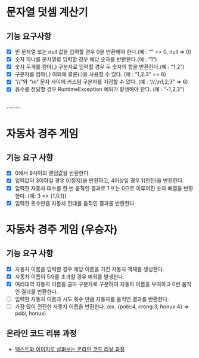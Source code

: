# 문자열 덧셈 계산기
## 기능 요구사항
* [X] 빈 문자열 또는 null 값을 입력할 경우 0을 반환해야 한다.(예 : “” => 0, null => 0)
* [X] 숫자 하나를 문자열로 입력할 경우 해당 숫자를 반환한다.(예 : “1”)
* [X] 숫자 두개를 컴마(,) 구분자로 입력할 경우 두 숫자의 합을 반환한다.(예 : “1,2”)
* [X] 구분자를 컴마(,) 이외에 콜론(:)을 사용할 수 있다. (예 : “1,2:3” => 6)
* [X] “//”와 “\n” 문자 사이에 커스텀 구분자를 지정할 수 있다. (예 : “//;\n1;2;3” => 6)
* [X] 음수를 전달할 경우 RuntimeException 예외가 발생해야 한다. (예 : “-1,2,3”)
<br>
------

# 자동차 경주 게임
## 기능 요구 사항
* [X] 0에서 9사이의 랜덤값을 반환한다.
* [X] 입력값이 3이하일 경우 0(정지)을 반환하고, 4이상일 경우 1(전진)을 반환한다.
* [X] 입력한 자동차 대수를 한 번 움직인 결과로 1 또는 0으로 이루어진 숫자 배열을 반환한다. (예: 3 => {1,0,1})
* [X] 입력한 횟수만큼 자동차 한대를 움직인 결과를 반환한다. 

# 자동차 경주 게임 (우승자)
## 기능 요구 사항
* [X] 자동차 이름을 입력할 경우 해당 이름을 가진 자동차 객체를 생성한다.
* [X] 자동차 이름이 5자를 초과할 경우 예외를 발생한다.
* [X] 여러대의 자동차 이름을 콤마 구분자로 구분하여 자동차 이름을 부여하고 0번 움직인 결과를 반환한다.
* [ ] 입력한 자동차 이름과 시도 횟수 만큼 자동차를 움직인 결과를 반환한다.
* [ ] 가장 많이 전진한 자동차 이름을 반환한다. (ex. {pobi:4, crong:3, honux:4} ⇒ pobi, honux)

## 온라인 코드 리뷰 과정
* [텍스트와 이미지로 살펴보는 온라인 코드 리뷰 과정](https://github.com/next-step/nextstep-docs/tree/master/codereview)